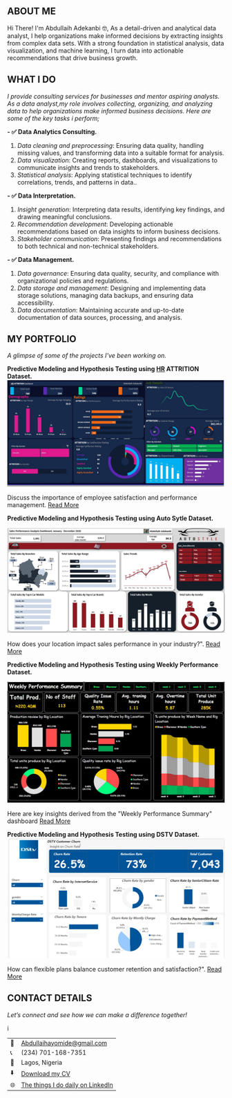 <!--Section 1: Introduce your self-->
## ABOUT ME

Hi There! I'm Abdullaih Adekanbi 🤓, As a detail-driven and analytical data analyst, I help organizations make informed decisions by extracting insights from complex data sets. With a strong foundation in statistical analysis, data visualization, and machine learning, I turn data into actionable recommendations that drive business growth.


<!--Mention your top/relevant skills here - core and soft skills-->
## WHAT I DO

*I provide consulting services for businesses and mentor aspiring analysts.*
*As a data analyst,my role involves collecting, organizing, and analyzing data to help organizations make informed business decisions. Here are some of the key tasks i perform;*

**- ✅ Data Analytics Consulting.**
1. *Data cleaning and preprocessing*: Ensuring data quality, handling missing values, and transforming data into a suitable format for analysis.
2. *Data visualization*: Creating reports, dashboards, and visualizations to communicate insights and trends to stakeholders.
3. *Statistical analysis*: Applying statistical techniques to identify correlations, trends, and patterns in data.. 

**- ✅ Data Interpretation.**
1. *Insight generation*: Interpreting data results, identifying key findings, and drawing meaningful conclusions.
2. *Recommendation development*: Developing actionable recommendations based on data insights to inform business decisions.
3. *Stakeholder communication*: Presenting findings and recommendations to both technical and non-technical stakeholders. 

**- ✅ Data Management.**
1. *Data governance*: Ensuring data quality, security, and compliance with organizational policies and regulations.
2. *Data storage and management*: Designing and implementing data storage solutions, managing data backups, and ensuring data accessibility.
3. *Data documentation*: Maintaining accurate and up-to-date documentation of data sources, processing, and analysis.

<!--Section 2: List 3-4 key projects-->
## MY PORTFOLIO 

*A glimpse of some of the projects I've been working on.*

**Predictive Modeling and Hypothesis Testing using <u>HR</u> ATTRITION Dataset.**
![image](Assests/HRAttrition.jpg)

Discuss the importance of employee satisfaction and performance management.
[Read More](https://www.linkedin.com/posts/abdullaihadekanbi_dataanalysis-activity-7276018280027303936-11Gs)

**Predictive Modeling and Hypothesis Testing using Auto Sytle Dataset.**

![image](Assests/AutoStyle.jpg)

How does your location impact sales performance in your industry?".
[Read More](https://www.linkedin.com/posts/abdullaihadekanbi_dataanalysis-activity-7271929182828261376-y73-?)

**Predictive Modeling and Hypothesis Testing using Weekly Performance  Dataset.**

![image](Assests/WeeklyPerformace.jpg)

Here are key insights derived from the "Weekly Performance Summary" dashboard 
[Read More](https://www.linkedin.com/posts/abdullaihadekanbi_dataanalysis-activity-7276032248385060864-qyoO?)


**Predictive Modeling and Hypothesis Testing using DSTV Dataset.**
![image](Assests/IMG_7912.jpeg)

How can flexible plans balance customer retention and satisfaction?".
[Read More](https://www.linkedin.com/posts/abdullaihadekanbi_churn-rate-analysis-dashboard-activity-7275555487251648513-pKL4?)





## CONTACT DETAILS

*Let’s connect and see how we can make a difference together!*
<table>
  <tbody>
    <tr>
      <td>📧</td>
      <td><a href="Abdullaihayomide@gmail.com">Abdullaihayomide@gmail.com</a></td>
    </tr>
    <tr>
      <td>📞</td>
      <td>(234) 701-168-7351</td>
    </tr>
    <tr>
      <td>📍</td>
      <td>Lagos, Nigeria</td>
    </tr>
    <tr>
      <td>⬇️</td>
      <td><a href="https://dexzmond01.github.io/portfolio//Assests/Profile (4).pdf">Download my CV</a></td>
    </tr>
    <tr>i
      <td>🌐</td>
      <td><a href="https://linkedin.com/in/abdullaihadekanbi">The things I do daily on LinkedIn</a></td>
    </tr>
  </tbody>
</table>

